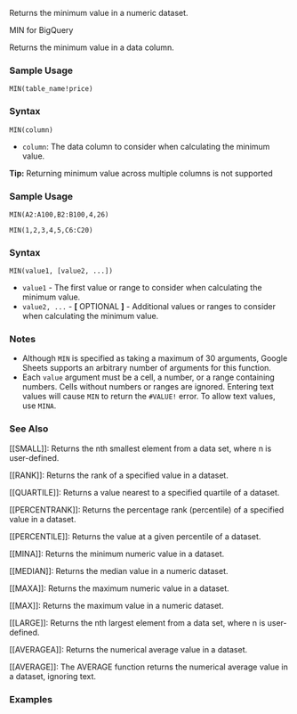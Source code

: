 Returns the minimum value in a numeric dataset.

MIN for BigQuery

Returns the minimum value in a data column.

### Sample Usage

`MIN(table_name!price)`

### Syntax

`MIN(column)`

* `column`: The data column to consider when calculating the minimum value.

**Tip:** Returning minimum value across multiple columns is not supported

### Sample Usage

`MIN(A2:A100,B2:B100,4,26)`

`MIN(1,2,3,4,5,C6:C20)`

### Syntax

`MIN(value1, [value2, ...])`

* `value1` - The first value or range to consider when calculating the minimum value.
* `value2, ...` - **[** OPTIONAL **]** - Additional values or ranges to consider when calculating the minimum value.

### Notes

* Although `MIN` is specified as taking a maximum of 30 arguments, Google Sheets supports an arbitrary number of arguments for this function.
* Each `value` argument must be a cell, a number, or a range containing numbers. Cells without numbers or ranges are ignored. Entering text values will cause `MIN` to return the `#VALUE!` error. To allow text values, use `MINA`.

### See Also

[[SMALL]]: Returns the nth smallest element from a data set, where n is user-defined.

[[RANK]]: Returns the rank of a specified value in a dataset.

[[QUARTILE]]: Returns a value nearest to a specified quartile of a dataset.

[[PERCENTRANK]]: Returns the percentage rank (percentile) of a specified value in a dataset.

[[PERCENTILE]]: Returns the value at a given percentile of a dataset.

[[MINA]]: Returns the minimum numeric value in a dataset.

[[MEDIAN]]: Returns the median value in a numeric dataset.

[[MAXA]]: Returns the maximum numeric value in a dataset.

[[MAX]]: Returns the maximum value in a numeric dataset.

[[LARGE]]: Returns the nth largest element from a data set, where n is user-defined.

[[AVERAGEA]]: Returns the numerical average value in a dataset.

[[AVERAGE]]: The AVERAGE function returns the numerical average value in a dataset, ignoring text.

### Examples